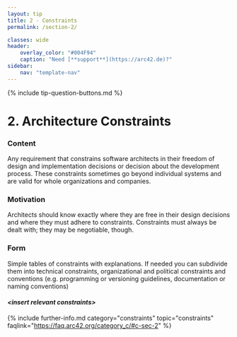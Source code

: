 ```yaml
---
layout: tip
title: 2 - Constraints
permalink: /section-2/

classes: wide
header:
    overlay_color: "#004F94"
    caption: "Need [**support**](https://arc42.de)?"
sidebar:
    nav: "template-nav"
---
```


{% include tip-question-buttons.md %}

# 2. Architecture Constraints


<div class="arc42-help" markdown="1">

### Content

Any requirement that constrains software architects in their freedom of design and implementation decisions or decision about the development process. These constraints sometimes go beyond individual systems and are valid for whole organizations and companies.


### Motivation
Architects should know exactly where they are free in their design decisions and where they must adhere to constraints.
Constraints must always be dealt with; they may be negotiable, though.

### Form
Simple tables of constraints with explanations. If needed you can subdivide them into technical constraints, organizational and political constraints and conventions (e.g. programming or versioning guidelines, documentation or naming conventions)

</div>

#### _&lt;insert relevant constraints>_


{% include further-info.md
   category="constraints"
   topic="constraints"
   faqlink="https://faq.arc42.org/category_c/#c-sec-2" %}
